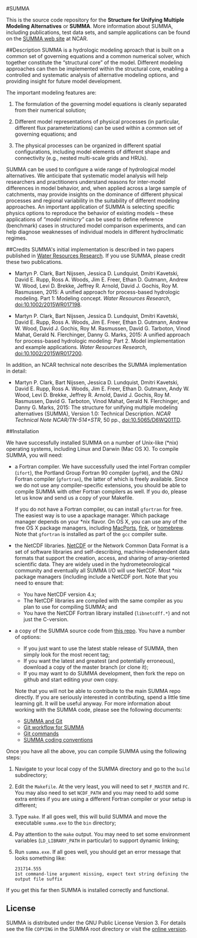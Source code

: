 #SUMMA

This is the source code repository for the **Structure for Unifying Multiple Modeling Alternatives** or **SUMMA**. More information about SUMMA, including publications, test data sets, and sample applications can be found on the [SUMMA web site](http://www.ral.ucar.edu/projects/summa) at NCAR.

##Description
SUMMA is a hydrologic modeling aproach that is built on a common set of governing equations and a common numerical solver, which together constitute the  “structural core” of the model. Different modeling approaches can then be implemented within the structural core, enabling a controlled and systematic analysis of alternative modeling options, and providing insight for future model development.

The important modeling features are:

 1. The formulation of the governing model equations is cleanly separated from their numerical solution;

 1. Different model representations of physical processes (in particular, different flux parameterizations) can be used within a common set of governing equations; and

 1. The physical processes can be organized in different spatial configurations, including model elements of different shape and connectivity (e.g., nested multi-scale grids and HRUs).

SUMMA can be used to configure a wide range of hydrological model alternatives. We anticipate that systematic model analysis will help researchers and practitioners understand reasons for inter-model differences in model behavior, and, when applied across a large sample of catchments, may provide insights on the dominance of different physical processes and regional variability in the suitability of different modeling approaches. An important application of SUMMA is selecting specific physics options to reproduce the behavior of existing models – these applications of *“model mimicry”* can be used to define reference (benchmark) cases in structured model comparison experiments, and can help diagnose weaknesses of individual models in different hydroclimatic regimes.

##Credits
SUMMA's initial implementation is described in two papers published in [Water Resources Research](http://onlinelibrary.wiley.com/journal/10.1002/(ISSN)1944-7973). If you use SUMMA, please credit these two publications.

 * Martyn P. Clark, Bart Nijssen, Jessica D. Lundquist, Dmitri Kavetski, David E. Rupp, Ross A. Woods, Jim E. Freer, Ethan D. Gutmann, Andrew W. Wood, Levi D. Brekke, Jeffrey R. Arnold, David J. Gochis, Roy M. Rasmussen, 2015: A unified approach for process-based hydrologic modeling. Part 1: Modeling concept. *Water Resources Research*, [doi:10.1002/2015WR017198](http://dx.doi.org/10.1002/2015WR017198).

 * Martyn P. Clark, Bart Nijssen, Jessica D. Lundquist, Dmitri Kavetski, David E. Rupp, Ross A. Woods, Jim E. Freer, Ethan D. Gutmann, Andrew W. Wood, David J. Gochis, Roy M. Rasmussen, David G. Tarboton, Vinod Mahat, Gerald N. Flerchinger, Danny G. Marks, 2015: A unified approach for process-based hydrologic modeling: Part 2. Model implementation and example applications. *Water Resources Research*, [doi:10.1002/2015WR017200](http://dx.doi.org/10.1002/2015WR017200).

 In addition, an NCAR technical note describes the SUMMA implementation in detail:

 * Martyn P. Clark, Bart Nijssen, Jessica D. Lundquist, Dmitri Kavetski, David E. Rupp, Ross A. Woods, Jim E. Freer, Ethan D. Gutmann, Andy W. Wood, Levi D. Brekke, Jeffrey R. Arnold, David J. Gochis, Roy M. Rasmussen, David G. Tarboton, Vinod Mahat, Gerald N. Flerchinger, and Danny G. Marks, 2015: The structure for unifying multiple modeling alternatives (SUMMA), Version 1.0: Technical Description. *NCAR Technical Note NCAR/TN-514+STR*, 50 pp., [doi:10.5065/D6WQ01TD](http://dx.doi.org/10.5065/D6WQ01TD).

##Installation

We have successfully installed SUMMA on a number of Unix-like (*nix) operating systems, including Linux and Darwin (Mac OS X). To compile SUMMA, you will need:

 * a Fortran compiler. We have successfully used the intel Fortran compiler (`ifort`), the Portland Group Fortran 90 compiler (`pgf90`), and the GNU Fortran compiler (`gfortran`), the latter of which is freely available. Since we do not use any compiler-specific extensions, you should be able to compile SUMMA with other Fortran compilers as well. If you do, please let us know and send us a copy of your Makefile.

    If you do not have a Fortran compiler, ou can install `gfortran` for free. The easiest way is to use a apackage manager. Which package manager depends on your *nix flavor. On OS X, you can use any of the free OS X package managers, including [MacPorts](http://www.macports.org), [fink](http://www.finkproject.org), or [homebrew](http://brew.sh). Note that `gfortran` is installed as part of the `gcc` compiler suite.

 * the NetCDF libraries. [NetCDF](http://www.unidata.ucar.edu/software/netcdf/) or the Network Common Data Format is a set of software libraries and self-describing, machine-independent data formats that support the creation, access, and sharing of array-oriented scientific data. They are widely used in the hydrometeorological community and eventually all SUMMA I/O will use NetCDF. Most *nix package managers (including  include a NetCDF port. Note that you need to ensure that:

    * You have NetCDF version 4.x;
    * The NetCDF libraries are compiled with the same compiler as you plan to use for compiling SUMMA; and
    * You have the NetCDF Fortran library installed (`libnetcdff.*`) and not just the C-version.


 * a copy of the SUMMA source code from [this repo](https://github.com/UCAR/summa). You have a number of options:

    * If you just want to use the latest stable release of SUMMA, then simply look for the most recent tag;
    * If you want the latest and greatest (and potentially erroneous), download a copy of the master branch (or clone it);
    * If you may want to do SUMMA development, then fork the repo on github and start editing your own copy.

    Note that you will not be able to contribute to the main SUMMA repo directly. If you are seriously interested in contributing, spend a little time learning git. It will be useful anyway. For more information about working with the SUMMA code, please see the following documents:

    * [SUMMA and Git](https://github.com/UCAR/summa/blob/master/docs/howto/summa_and_git_howto.md)
    * [Git workflow for SUMMA](https://github.com/UCAR/summa/blob/master/docs/howto/summa_git_workflow.md)
    * [Git commands](https://github.com/UCAR/summa/blob/master/docs/howto/git_howto.md)
    * [SUMMA coding conventions](https://github.com/UCAR/summa/blob/master/docs/howto/summa_coding_conventions.md)

Once you have all the above, you can compile SUMMA using the following steps:

 1. Navigate to your local copy of the SUMMA directory and go to the `build` subdirectory;

 1. Edit the `Makefile`. At the very least, you will need to set `F_MASTER` and `FC`. You may also need to set `NCDF_PATH` and you may need to add some extra entries if you are using a different Fortran compiler or your setup is different;

 1. Type `make`. If all goes well, this will build SUMMA and move the executable `summa.exe` to the `bin` directory;

 1. Pay attention to the `make` output. You may need to set some environment variables (`LD_LIBRARY_PATH` in particular) to support dynamic linking;

 1. Run `summa.exe`. If all goes well, you should get an error message that looks something like:

    ```
    231714.555
    1st command-line argument missing, expect text string defining the output file suffix
    ```

If you get this far then SUMMA is installed correctly and functional.

## License

SUMMA is distributed under the GNU Public License Version 3. For details see the file `COPYING` in the SUMMA root directory or visit the [online version](http://www.gnu.org/licenses/gpl-3.0.html).

